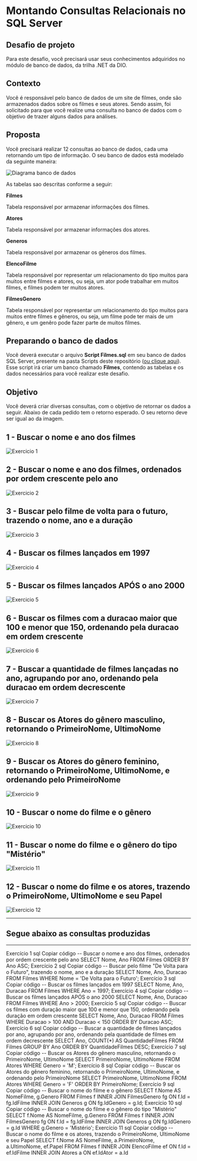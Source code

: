 # Montando Consultas Relacionais no SQL Server


## Desafio de projeto
Para este desafio, você precisará usar seus conhecimentos adquiridos no módulo de banco de dados, da trilha .NET da DIO.

## Contexto
Você é responsável pelo banco de dados de um site de filmes, onde são armazenados dados sobre os filmes e seus atores. Sendo assim, foi solicitado para que você realize uma consulta no banco de dados com o objetivo de trazer alguns dados para análises.

## Proposta
Você precisará realizar 12 consultas ao banco de dados, cada uma retornando um tipo de informação.
O seu banco de dados está modelado da seguinte maneira:

![Diagrama banco de dados](Imagens/diagrama.png)

As tabelas sao descritas conforme a seguir:

**Filmes**

Tabela responsável por armazenar informações dos filmes.

**Atores**

Tabela responsável por armazenar informações dos atores.

**Generos**

Tabela responsável por armazenar os gêneros dos filmes.

**ElencoFilme**

Tabela responsável por representar um relacionamento do tipo muitos para muitos entre filmes e atores, ou seja, um ator pode trabalhar em muitos filmes, e filmes
podem ter muitos atores.

**FilmesGenero**

Tabela responsável por representar um relacionamento do tipo muitos para muitos entre filmes e gêneros, ou seja, um filme pode ter mais de um gênero, e um genêro pode fazer parte de muitos filmes.

## Preparando o banco de dados
Você deverá executar o arquivo **Script Filmes.sql** em seu banco de dados SQL Server, presente na pasta Scripts deste repositório ([ou clique aqui](Script%20Filmes.sql)). Esse script irá criar um banco chamado **Filmes**, contendo as tabelas e os dados necessários para você realizar este desafio.

## Objetivo
Você deverá criar diversas consultas, com o objetivo de retornar os dados a seguir. Abaixo de cada pedido tem o retorno esperado. O seu retorno deve ser igual ao da imagem.

## 1 - Buscar o nome e ano dos filmes

![Exercicio 1](Imagens/1.png)

## 2 - Buscar o nome e ano dos filmes, ordenados por ordem crescente pelo ano

![Exercicio 2](Imagens/2.png)

## 3 - Buscar pelo filme de volta para o futuro, trazendo o nome, ano e a duração

![Exercicio 3](Imagens/3.png)

## 4 - Buscar os filmes lançados em 1997

![Exercicio 4](Imagens/4.png)

## 5 - Buscar os filmes lançados APÓS o ano 2000

![Exercicio 5](Imagens/5.png)

## 6 - Buscar os filmes com a duracao maior que 100 e menor que 150, ordenando pela duracao em ordem crescente

![Exercicio 6](Imagens/6.png)

## 7 - Buscar a quantidade de filmes lançadas no ano, agrupando por ano, ordenando pela duracao em ordem decrescente

![Exercicio 7](Imagens/7.png)

## 8 - Buscar os Atores do gênero masculino, retornando o PrimeiroNome, UltimoNome

![Exercicio 8](Imagens/8.png)

## 9 - Buscar os Atores do gênero feminino, retornando o PrimeiroNome, UltimoNome, e ordenando pelo PrimeiroNome

![Exercicio 9](Imagens/9.png)

## 10 - Buscar o nome do filme e o gênero

![Exercicio 10](Imagens/10.png)

## 11 - Buscar o nome do filme e o gênero do tipo "Mistério"

![Exercicio 11](Imagens/11.png)

## 12 - Buscar o nome do filme e os atores, trazendo o PrimeiroNome, UltimoNome e seu Papel

![Exercicio 12](Imagens/12.png)


---
## Segue abaixo as consultas produzidas
---

Exercício 1
sql
Copiar código
-- Buscar o nome e ano dos filmes, ordenados por ordem crescente pelo ano
SELECT Nome, Ano
FROM Filmes
ORDER BY Ano ASC;
Exercício 2
sql
Copiar código
-- Buscar pelo filme "De Volta para o Futuro", trazendo o nome, ano e a duração
SELECT Nome, Ano, Duracao
FROM Filmes
WHERE Nome = 'De Volta para o Futuro';
Exercício 3
sql
Copiar código
-- Buscar os filmes lançados em 1997
SELECT Nome, Ano, Duracao
FROM Filmes
WHERE Ano = 1997;
Exercício 4
sql
Copiar código
-- Buscar os filmes lançados APÓS o ano 2000
SELECT Nome, Ano, Duracao
FROM Filmes
WHERE Ano > 2000;
Exercício 5
sql
Copiar código
-- Buscar os filmes com duração maior que 100 e menor que 150, ordenando pela duração em ordem crescente
SELECT Nome, Ano, Duracao
FROM Filmes
WHERE Duracao > 100 AND Duracao < 150
ORDER BY Duracao ASC;
Exercício 6
sql
Copiar código
-- Buscar a quantidade de filmes lançados por ano, agrupando por ano, ordenando pela quantidade de filmes em ordem decrescente
SELECT Ano, COUNT(*) AS QuantidadeFilmes
FROM Filmes
GROUP BY Ano
ORDER BY QuantidadeFilmes DESC;
Exercício 7
sql
Copiar código
-- Buscar os Atores do gênero masculino, retornando o PrimeiroNome, UltimoNome
SELECT PrimeiroNome, UltimoNome
FROM Atores
WHERE Genero = 'M';
Exercício 8
sql
Copiar código
-- Buscar os Atores do gênero feminino, retornando o PrimeiroNome, UltimoNome, e ordenando pelo PrimeiroNome
SELECT PrimeiroNome, UltimoNome
FROM Atores
WHERE Genero = 'F'
ORDER BY PrimeiroNome;
Exercício 9
sql
Copiar código
-- Buscar o nome do filme e o gênero
SELECT f.Nome AS NomeFilme, g.Genero
FROM Filmes f
INNER JOIN FilmesGenero fg ON f.Id = fg.IdFilme
INNER JOIN Generos g ON fg.IdGenero = g.Id;
Exercício 10
sql
Copiar código
-- Buscar o nome do filme e o gênero do tipo "Mistério"
SELECT f.Nome AS NomeFilme, g.Genero
FROM Filmes f
INNER JOIN FilmesGenero fg ON f.Id = fg.IdFilme
INNER JOIN Generos g ON fg.IdGenero = g.Id
WHERE g.Genero = 'Mistério';
Exercício 11
sql
Copiar código
-- Buscar o nome do filme e os atores, trazendo o PrimeiroNome, UltimoNome e seu Papel
SELECT f.Nome AS NomeFilme, a.PrimeiroNome, a.UltimoNome, ef.Papel
FROM Filmes f
INNER JOIN ElencoFilme ef ON f.Id = ef.IdFilme
INNER JOIN Atores a ON ef.IdAtor = a.Id
